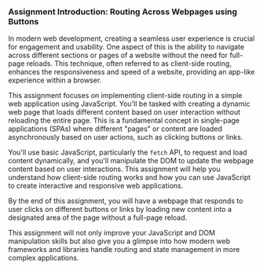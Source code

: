 ### Assignment Introduction: Routing Across Webpages using Buttons

In modern web development, creating a seamless user experience is crucial for engagement and usability. One aspect of this is the ability to navigate across different sections or pages of a website without the need for full-page reloads. This technique, often referred to as client-side routing, enhances the responsiveness and speed of a website, providing an app-like experience within a browser.

This assignment focuses on implementing client-side routing in a simple web application using JavaScript. You'll be tasked with creating a dynamic web page that loads different content based on user interaction without reloading the entire page. This is a fundamental concept in single-page applications (SPAs) where different "pages" or content are loaded asynchronously based on user actions, such as clicking buttons or links.

You'll use basic JavaScript, particularly the `fetch` API, to request and load content dynamically, and you'll manipulate the DOM to update the webpage content based on user interactions. This assignment will help you understand how client-side routing works and how you can use JavaScript to create interactive and responsive web applications.

By the end of this assignment, you will have a webpage that responds to user clicks on different buttons or links by loading new content into a designated area of the page without a full-page reload.

This assignment will not only improve your JavaScript and DOM manipulation skills but also give you a glimpse into how modern web frameworks and libraries handle routing and state management in more complex applications.
